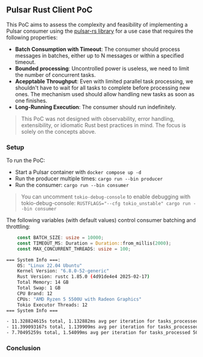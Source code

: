 ## Pulsar Rust Client PoC

This PoC aims to assess the complexity and feasibility of implementing a Pulsar consumer using the [pulsar-rs library](https://github.com/streamnative/pulsar-rs) for a use case that requires the following properties:


- **Batch Consumption with Timeout**: The consumer should process messages in batches, either up to N messages or within a specified timeout.  
- **Bounded processing**: Uncontrolled power is useless, we need to limit the number of concurrent tasks.
- **Acepptable Throughput**: Even with limited parallel task processing, we shouldn't have to wait for all tasks to complete before processing new ones. The mechanism used should allow handling new tasks as soon as one finishes.
- **Long-Running Execution**: The consumer should run indefinitely.

> This PoC was not designed with observability, error handling, extensibility, or idiomatic Rust best practices in mind. The focus is solely on the concepts above.

### Setup

To run the PoC:

- Start a Pulsar container with `docker compose up -d`
- Run the producer multiple times: `cargo run --bin producer`
- Run the consumer: `cargo run --bin consumer`

> You can uncomment `tokio-debug-console` to enable debugging with tokio-debug-console: `RUSTFLAGS="--cfg tokio_unstable" cargo run --bin consumer`

The following variables (with default values) control consumer batching and throttling:
```rust
    const BATCH_SIZE: usize = 10000;
    const TIMEOUT_MS: Duration = Duration::from_millis(2000);
    const MAX_CONCURRENT_THREADS: usize = 100;
```

```sh
=== System Info ===:
    OS: "Linux 22.04 Ubuntu"
    Kernel Version: "6.8.0-52-generic"
    Rust Version: rustc 1.85.0 (4d91de4e4 2025-02-17)
    Total Memory: 14 GB
    Total Swap: 1 GB
    CPU Brand: 12
    CPUs: "AMD Ryzen 5 5500U with Radeon Graphics"
    Tokio Executor Threads: 12 
=== System Info ===

- 11.328824615s total, 1.132882ms avg per iteration for tasks_processed 10000
- 11.399093167s total, 1.139909ms avg per iteration for tasks_processed 10000
- 7.70495259s total, 1.54099ms avg per iteration for tasks_processed 5000
```

### Conclusion


